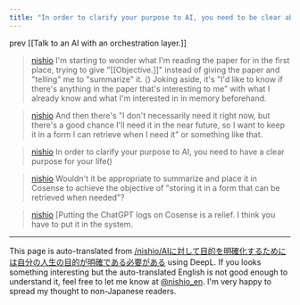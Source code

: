 ```yaml
---
title: "In order to clarify your purpose to AI, you need to be clear about your life purpose."
---
```


prev  [[Talk to an AI with an orchestration layer.]]

> [nishio](https://x.com/nishio/status/1878668038654099574) I'm starting to wonder what I'm reading the paper for in the first place, trying to give "[[Objective.]]" instead of giving the paper and "telling" me to "summarize" it. ()
>  Joking aside, it's "I'd like to know if there's anything in the paper that's interesting to me" with what I already know and what I'm interested in in memory beforehand.

> [nishio](https://x.com/nishio/status/1878668248201470066) And then there's "I don't necessarily need it right now, but there's a good chance I'll need it in the near future, so I want to keep it in a form I can retrieve when I need it" or something like that.

> [nishio](https://x.com/nishio/status/1878668417974309003) In order to clarify your purpose to AI, you need to have a clear purpose for your life()

> [nishio](https://x.com/nishio/status/1878670580590973405) Wouldn't it be appropriate to summarize and place it in Cosense to achieve the objective of "storing it in a form that can be retrieved when needed"?

> [nishio](https://x.com/nishio/status/1878697011383517606) [Putting the ChatGPT logs on Cosense is a relief. I think you have to put it in the system.

---
This page is auto-translated from [/nishio/AIに対して目的を明確化するためには自分の人生の目的が明確である必要がある](https://scrapbox.io/nishio/AIに対して目的を明確化するためには自分の人生の目的が明確である必要がある) using DeepL. If you looks something interesting but the auto-translated English is not good enough to understand it, feel free to let me know at [@nishio_en](https://twitter.com/nishio_en). I'm very happy to spread my thought to non-Japanese readers.